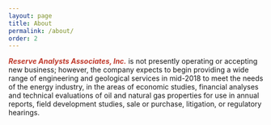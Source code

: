 ```yaml
---
layout: page
title: About
permalink: /about/
order: 2
---
```

<span style="color:#c0392b">**_Reserve Analysts Associates, Inc._**</span> is not presently operating or accepting new business; however, the company expects to begin providing a wide range of engineering and geological services in mid-2018 to meet the needs of the energy industry, in the areas of economic studies, financial analyses and technical evaluations of oil and natural gas properties for use in annual reports, field development studies, sale or purchase, litigation, or regulatory hearings.

<!-- has plans to provide a wide range of engineering and geological services to meet the needs of the energy industry, in the areas of economic studies, financial analyses and technical evaluations of oil and natrual gas properties for use in annual reports, field development studies, sale or purchase, litigation or regulatory hearings. -->

<!-- * **_Certification of Reserves for Public Corporations in the U.S. and Foreign Countries;_** Preparation of Engineering Reports for Financial Requirements and Reserve Base Lending Considerations  -->

<!-- * Preparation of **_Competent Person’s Report_** (CPR) detailing the asset potential for filing with an Offering Memorandum for a company making an Initial Public Offering on a listed stock exchange -->

<!-- * **_Asset Value Determinations,_** Economic Analysis of Reserves and Fair Market Value Studies for Asset Transfers & Estate Valuations  -->

<!-- * **_Assessment of Non-Proved Reserve Potential_** including determination of **_Probable and Possible Reserve Potential and Resource Play_** analysis including economic analysis and determination of measurable economic parameters, encompassing 1P, 2P, 3P and 4P presentations -->

<!-- * **_Risk Assessment and Portfolio Management including assessment of Reserves, Risk Analysis_** of oil and gas exploration and development properties and **_Evaluation of Corporate Strategies_**  -->

<!-- * **_Acquisition Analysis_** including complete Engineering and Geological review, Developed and Undeveloped Potential, Economic Analysis, Preparation of Bids and Participation in Due Diligence Process  -->

<!-- * **Sales Package Preparation** including complete Engineering and Geological analysis of all Developed and Undeveloped Potential. Categorization of Reserves, Economic Analysis and Engineering Report, Preparation and Participation in Data Room  -->

<!-- * **Field Development Studies** including Integration of Geological and Geophysical Data, Maximizing Primary Depletion Development, Secondary Recovery Design and Analysis, Reservoir Simulation Studies and Incremental Economic Analysis  -->

<!-- * **_Natural Gas Deliverability Studies_** including Feasibility Studies & Reviews of Subsurface Natural Gas Storage Projects  -->

<!-- * **_Geological & Depositional Studies_** related to Exploration Programs and Field Development Studies including petrophysical analysis, reservoir characterization and depositional models -->

<!-- * **_Expert Witness Testimony and Litigation Support_** in Local, State and Federal Courts and Testimony in State & Federal Regulatory Hearings  -->


